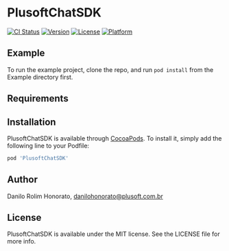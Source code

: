 # PlusoftChatSDK

[![CI Status](https://img.shields.io/travis/daniloplusoft/PlusoftChatSDK.svg?style=flat)](https://travis-ci.org/daniloplusoft/PlusoftChatSDK)
[![Version](https://img.shields.io/cocoapods/v/PlusoftChatSDK.svg?style=flat)](https://cocoapods.org/pods/PlusoftChatSDK)
[![License](https://img.shields.io/cocoapods/l/PlusoftChatSDK.svg?style=flat)](https://cocoapods.org/pods/PlusoftChatSDK)
[![Platform](https://img.shields.io/cocoapods/p/PlusoftChatSDK.svg?style=flat)](https://cocoapods.org/pods/PlusoftChatSDK)

## Example

To run the example project, clone the repo, and run `pod install` from the Example directory first.

## Requirements

## Installation

PlusoftChatSDK is available through [CocoaPods](https://cocoapods.org). To install
it, simply add the following line to your Podfile:

```ruby
pod 'PlusoftChatSDK'
```

## Author

Danilo Rolim Honorato, danilohonorato@plusoft.com.br

## License

PlusoftChatSDK is available under the MIT license. See the LICENSE file for more info.

